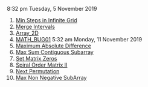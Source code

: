 8:32 pm
Tuesday, 5 November 2019
1. [Min Steps in Infinite Grid](https://www.interviewbit.com/problems/min-steps-in-infinite-grid/)
2. [Merge Intervals](https://www.interviewbit.com/problems/merge-intervals/)
3. [Array_2D](https://www.interviewbit.com/problems/array2d/)
4. [MATH_BUG01](https://www.interviewbit.com/problems/mathbug01/)
5:32 am
Monday, 11 November 2019
5. [Maximum Absolute Difference](https://www.interviewbit.com/problems/maximum-absolute-difference/)
6. [Max Sum Contiguous Subarray](https://www.interviewbit.com/problems/max-sum-contiguous-subarray/)
7. [Set Matrix Zeros](https://www.interviewbit.com/problems/set-matrix-zeros/)
8. [Spiral Order Matrix II](https://www.interviewbit.com/problems/spiral-order-matrix-ii/)
9. [Next Permutation](https://www.interviewbit.com/problems/next-permutation/)
10. [Max Non Negative SubArray](https://www.interviewbit.com/problems/max-non-negative-subarray/)
